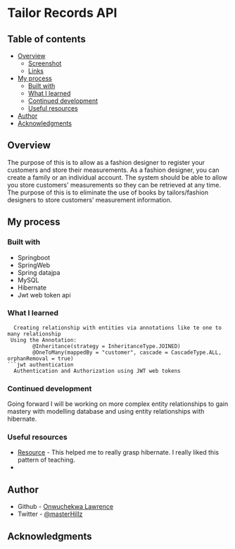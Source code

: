 # Tailor Records API



## Table of contents

- [Overview](#overview)
  - [Screenshot](#screenshot)
  - [Links](#links)
- [My process](#my-process)
  - [Built with](#built-with)
  - [What I learned](#what-i-learned)
  - [Continued development](#continued-development)
  - [Useful resources](#useful-resources)
- [Author](#author)
- [Acknowledgments](#acknowledgments)


## Overview
  The purpose of this is to allow as a fashion designer to register your customers and store their measurements.
  As a fashion designer, you can create a family or an individual account.
  The system should be able to allow you store customers' measurements so they can be retrieved at any time. 
  The purpose of this is to eliminate the use of books by tailors/fashion designers to store customers’ measurement information.
## My process

### Built with

- Springboot
- SpringWeb
- Spring datajpa
- MySQL
- Hibernate
- Jwt web token api
### What I learned


```hibernate
  Creating relationship with entities via annotations like te one to many relationship
 Using the Annotation:
        @Inheritance(strategy = InheritanceType.JOINED)
        @OneToMany(mappedBy = "customer", cascade = CascadeType.ALL, orphanRemoval = true)
```jwt authentication
  Authentication and Authorization using JWT web tokens

```

### Continued development

Going forward I will be working on more complex entity relationships to gain mastery with modelling database and using entity relationships with hibernate.

### Useful resources

- [Resource](https://www.youtube.com/playlist?list=PLEocw3gLFc8UYNv0uRG399GSggi8icTL6) - This helped me to really grasp hibernate. I really liked this pattern of teaching.
- 
## Author

- Github - [Onwuchekwa Lawrence](https://github.com/LawrenceOnwuchekwa/TailorRecordsAPI-JWTAuthentication)
- Twitter - [@masterHillz](https://twitter.com/masterHillz)


## Acknowledgments

